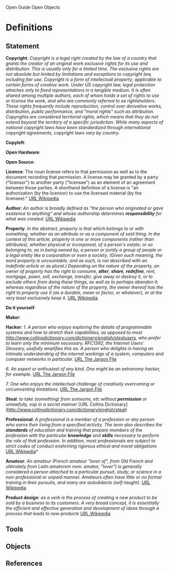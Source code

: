Open Guide Open Objects


Definitions
========

Statement
----------------

**Copyright**: *Copyright is a legal right created by the law of a country that grants the creator of an original work exclusive rights for its use and distribution. This is usually only for a limited time. The exclusive rights are not absolute but limited by limitations and exceptions to copyright law, including fair use.
Copyright is a form of intellectual property, applicable to certain forms of creative work. Under US copyright law, legal protection attaches only to fixed representations in a tangible medium. It is often shared among multiple authors, each of whom holds a set of  rights to use or license the work, and who are commonly referred to as rightsholders. These rights frequently include reproduction, control over derivative works, distribution, public performance, and "moral rights" such as attribution.
Copyrights are considered territorial rights, which means that  they do not extend beyond the territory of a specific jurisdiction.  While many aspects of national copyright laws have been standardized  through international copyright agreements, copyright laws vary by country.*

**Copyleft**:

**Open Hardware**:

**Open Source**:

**Licence**:  The noun license refers to that permission as well as to the document recording that permission. A license may be granted by a party ("licensor") to another party ("licensee") as an element of an agreement between those parties. A shorthand definition of a license is "an authorization (by the licensor) to use the licensed material (by the licensee)."
[URL Wikipedia](https://en.wikipedia.org/wiki/License)

**Author**: *An author is broadly defined as "the person who originated or  gave existence to anything" and whose authorship determines **responsibility** for what was created.* [URL Wikipedia](https://en.wikipedia.org/wiki/Author)

**Property**: *In the abstract, property is that which belongs to or with  something, whether as an attribute or as a component of said thing. In  the context of this article, property is one or more components (rather  than attributes), whether physical or incorporeal, of a person's estate; or so belonging to, as in being owned by, a person or jointly a group of people or a legal entity like a corporation or even a society. (Given such meaning, the word property is uncountable,  and as such, is not described with an indefinite article or as plural.)  Depending on the nature of the property, an owner of property has the  right to consume, **alter**, **share**, **redefine**, rent, mortgage, pawn, sell, exchange, transfer, give away or destroy it, or to exclude others from doing these things, as well as to perhaps abandon it; whereas regardless of the nature of the property, the owner thereof has the right to properly use it (as a durable, mean or factor, or whatever), or at the very least exclusively keep it.*  [URL Wikipedia](https://en.wikipedia.org/wiki/Property)

**Do it yourself**:

**Maker**:

**Hacker**: *1. A person who enjoys exploring the details of programmable systems    and how to stretch their capabilities, as opposed to most http://www.collinsdictionary.com/dictionary/english/stealusers, who prefer    to learn only the minimum necessary.  RFC1392, the Internet    Users' Glossary, usefully amplifies this as: A person who    delights in having an intimate understanding of the internal workings of a    system, computers and computer networks in particular.* [URL The Jargon File](http://www.catb.org/jargon/html/H/hacker.html)

*6. An expert or enthusiast of any kind.  One might be an astronomy    hacker, for example.* [URL The Jargon File](http://www.catb.org/jargon/html/H/hacker.html)

*7. One who enjoys the intellectual challenge of creatively    overcoming or circumventing limitations.* [URL The Jargon File](http://www.catb.org/jargon/html/H/hacker.html)

**Steal**: *to take (something) from someone, etc without **permission** or unlawfully, esp in a secret manner* [URL Collins Dictionary] (http://www.collinsdictionary.com/dictionary/english/steal)


**Professional**: *A professional is a member of a profession  or any person who earns their living from a specified activity. The  term also describes the **standards** of education and training that prepare  members of the profession with the particular **knowledge** and **skills**  necessary to perform the role of that profession. In addition, most  professionals are subject to strict codes of conduct enshrining rigorous  ethical and moral obligations*  [URL Wikipedia](https://en.wikipedia.org/wiki/Professional)*

**Amateur**: *An amateur (French amateur  "lover of", from Old French and ultimately from Latin amatorem nom.  amator, "lover") is generally considered a person attached to a  particular pursuit, study, or science in a non-professional or unpaid manner. Amateurs often have little or no formal training in their pursuits, and many are autodidacts (self-taught).* [URL Wikipedia](https://en.wikipedia.org/wiki/Amateur)

**Product design**: *as a verb is the process of creating a new product to be sold by a business to its customers. A very broad concept, it is essentially the efficient and effective  generation and development of ideas through a process that leads to new  products* [URL Wikipedia](https://en.wikipedia.org/wiki/Product_design)




Tools
-------

Objects
-----------

References
----------------


